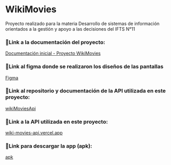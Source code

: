# WikiMovies
Proyecto realizado para la materia Desarrollo de sistemas de información
orientados a la gestión y apoyo a las decisiones del IFTS N°11
### 📌Link a la documentación del proyecto:
[Documentación inicial - Proyecto WikiMovies](https://drive.google.com/file/d/1rMc4DZD7ONmCCJVNK9fY0BFtRiADNDh8/view?usp=sharing)
### 📌Link al figma donde se realizaron los diseños de las pantallas
[Figma](https://www.figma.com/file/f1mcelN3g3lXBrViSFXsA0/IONIC?type=design&node-id=19608%3A64935&mode=design&t=Dg49qViZYc8fgaCB-1)
### 📌Link al repositorio y documentación de la API utilizada en este proyecto: 
[wikiMoviesApi](https://github.com/laura-dancoso/wikiMoviesApi#readme)
### 📌Link a la API utilizada en este proyecto:
[wiki-movies-api.vercel.app](https://wiki-movies-api.vercel.app/api)

### 📌Link para descargar la app (apk):
[apk](https://drive.google.com/file/d/1-egyp92bczabSY3PpNiQYNLBaiNazbmR/view?usp=sharing)